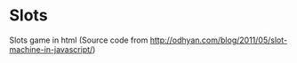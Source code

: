 # Slots
Slots game in html (Source code from http://odhyan.com/blog/2011/05/slot-machine-in-javascript/)
